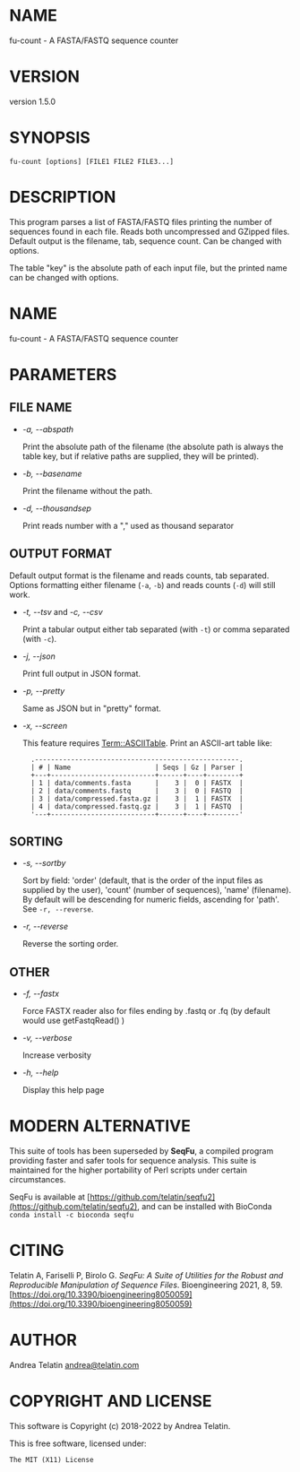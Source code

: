 # NAME

fu-count - A FASTA/FASTQ sequence counter

# VERSION

version 1.5.0

# SYNOPSIS

    fu-count [options] [FILE1 FILE2 FILE3...]

# DESCRIPTION

This program parses a list of FASTA/FASTQ files printing the number of sequences
found in each file. Reads both uncompressed and GZipped files.
Default output is the filename, tab, sequence count. Can be changed with options.

The table "key" is the absolute path of each input file, but the printed name can be
changed with options.

# NAME

fu-count - A FASTA/FASTQ sequence counter

# PARAMETERS

## FILE NAME

- _-a, --abspath_

    Print the absolute path of the filename (the absolute path is always the table key,
    but if relative paths are supplied, they will be printed).

- _-b, --basename_

    Print the filename without the path.

- _-d, --thousandsep_

    Print reads number with a "," used as thousand separator

## OUTPUT FORMAT

Default output format is the filename and reads counts, tab separated. Options formatting
either filename (`-a`, `-b`) and reads counts (`-d`) will still work.

- _-t, --tsv_ and _-c, --csv_

    Print a tabular output either tab separated (with `-t`) or comma separated (with `-c`).

- _-j, --json_

    Print full output in JSON format.

- _-p,  --pretty_

    Same as JSON but in "pretty" format.

- _-x, --screen_

    This feature requires [Term::ASCIITable](https://metacpan.org/pod/Term%3A%3AASCIITable).
    Print an ASCII-art table like:

        .---------------------------------------------------.
        | # | Name                     | Seqs | Gz | Parser |
        +---+--------------------------+------+----+--------+
        | 1 | data/comments.fasta      |    3 |  0 | FASTX  |
        | 2 | data/comments.fastq      |    3 |  0 | FASTQ  |
        | 3 | data/compressed.fasta.gz |    3 |  1 | FASTX  |
        | 4 | data/compressed.fastq.gz |    3 |  1 | FASTQ  |
        '---+--------------------------+------+----+--------'

## SORTING

- _-s, --sortby_

    Sort by field: 'order' (default, that is the order of the input files as supplied by the user),
    'count' (number of sequences), 'name' (filename).
    By default will be descending for numeric fields, ascending for 'path'.
    See `-r, --reverse`.

- _-r, --reverse_

    Reverse the sorting order.

## OTHER

- _-f, --fastx_

    Force FASTX reader also for files ending by .fastq or .fq (by default would use getFastqRead() )

- _-v, --verbose_

    Increase verbosity

- _-h, --help_

    Display this help page

# MODERN ALTERNATIVE

This suite of tools has been superseded by **SeqFu**, a compiled
program providing faster and safer tools for sequence analysis.
This suite is maintained for the higher portability of Perl scripts
under certain circumstances.

SeqFu is available at [https://github.com/telatin/seqfu2](https://github.com/telatin/seqfu2), and
can be installed with BioConda `conda install -c bioconda seqfu`

# CITING

Telatin A, Fariselli P, Birolo G.
_SeqFu: A Suite of Utilities for the Robust and Reproducible Manipulation of Sequence Files_.
Bioengineering 2021, 8, 59. [https://doi.org/10.3390/bioengineering8050059](https://doi.org/10.3390/bioengineering8050059)

# AUTHOR

Andrea Telatin <andrea@telatin.com>

# COPYRIGHT AND LICENSE

This software is Copyright (c) 2018-2022 by Andrea Telatin.

This is free software, licensed under:

    The MIT (X11) License
